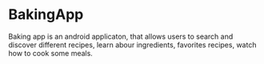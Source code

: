 # BakingApp

Baking app is an android applicaton, that allows users to search and discover different recipes, learn abour ingredients, favorites recipes, watch how to cook some meals. 
